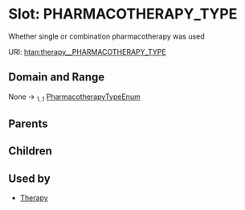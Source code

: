 
# Slot: PHARMACOTHERAPY_TYPE

Whether single or combination pharmacotherapy was used

URI: [htan:therapy__PHARMACOTHERAPY_TYPE](https://w3id.org/htan/therapy__PHARMACOTHERAPY_TYPE)


## Domain and Range

None &#8594;  <sub>1..1</sub> [PharmacotherapyTypeEnum](PharmacotherapyTypeEnum.md)

## Parents


## Children


## Used by

 * [Therapy](Therapy.md)
